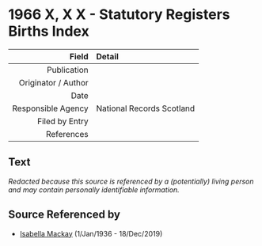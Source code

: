 ﻿---
layout: page
permalink: /sources/s37027808
---

# 1966 X, X X - Statutory Registers Births Index

Field | Detail
---:|:---
Publication | 
Originator / Author | 
Date | 
Responsible Agency | National Records Scotland
Filed by Entry | 
References | 

## Text

_Redacted because this source is referenced by a (potentially) living person and may contain personally identifiable information._

## Source Referenced by

* [Isabella Mackay](../people/@25303611@-isabella-mackay-b1936-1-1-d2019-12-18.md) (1/Jan/1936 - 18/Dec/2019)
